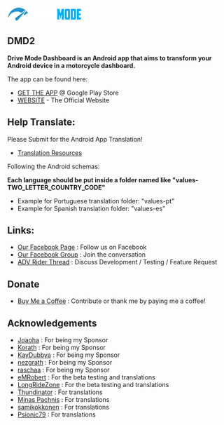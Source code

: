![DMD2 LOGO](drivemode_logo.png)

## DMD2
**Drive Mode Dashboard is an Android app that aims to transform your Android device in a motorcycle dashboard.**

The app can be found here:
* [GET THE APP](https://play.google.com/store/apps/details?id=com.thorkracing.dmd2launcher) @ Google Play Store
* [WEBSITE](https://www.drivemodedashboard.com/) - The Official Website


## Help Translate:

Please Submit for the Android App Translation!
* [Translation Resources](https://github.com/johnkeel-thork/DMD2/tree/main/Android/app/src/main/res)

Following the Android schemas:

**Each language should be put inside a folder named like "values-TWO_LETTER_COUNTRY_CODE"**

- Example for Portuguese translation folder: "values-pt"
- Example for Spanish translation folder: "values-es"


## Links:

* [Our Facebook Page](https://www.facebook.com/drivemodedashboard) : Follow us on Facebook
* [Our Facebook Group](https://www.facebook.com/groups/drivemodeusers) : Join the conversation
* [ADV Rider Thread](https://advrider.com/f/threads/drive-mode-dashboard-for-android.1425433) : Discuss Development / Testing / Feature Request


## Donate
* [Buy Me a Coffee](https://www.buymeacoffee.com/johnkeelthork) : Contribute or thank me by paying me a coffee!


## Acknowledgements
* [Joaoha](https://github.com/Joaoha) : For being my Sponsor
* [Korath](https://github.com/Korath) : For being my Sponsor
* [KayDubbya](https://github.com/KayDubbya) : For being my Sponsor
* [nezgrath](https://github.com/nezgrath) : For being my Sponsor
* [raschaa](https://github.com/raschaa) : For being my Sponsor
* [eMRobert](https://github.com/eMRobert) : For the beta testing and translations
* [LongRideZone](https://www.facebook.com/longridezone) : For the beta testing and translations
* [Thundinator](https://github.com/Thundinatorp) : For translations
* [Minas Pachnis](https://github.com/mpachnis) : For translations
* [samikokkonen](https://github.com/samikokkonen) : For translations
* [Psionic79](https://github.com/Psionic79) : For translations


